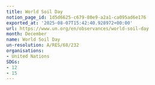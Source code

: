 ```yaml
---
title: World Soil Day
notion_page_id: 1d5d6625-c679-80e9-a2a1-ca095ad6e176
exported_at: '2025-08-07T15:42:40.928972+00:00'
url: https://www.un.org/en/observances/world-soil-day
month: December
name: World Soil Day
un-resolution: A/RES/68/232
organisations:
- United Nations
SDGs:
- 12
- 15
---
```

